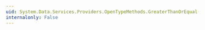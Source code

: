 ```yaml
---
uid: System.Data.Services.Providers.OpenTypeMethods.GreaterThanOrEqual(System.Object,System.Object)
internalonly: False
---
```

